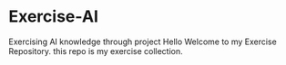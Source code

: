 # Exercise-AI
Exercising AI knowledge through project
Hello Welcome to my Exercise Repository. 
this repo is my exercise collection.
